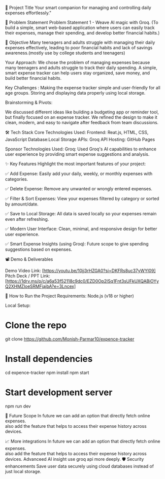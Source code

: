 🚀 Project Title
Your smart companion for managing and controlling daily expenses effortlessly."

📌 Problem Statement
Problem Statement 1 - Weave AI magic with Groq.
(To build a simple, smart web-based application where users can easily track their expenses, manage their spending, and develop better financial habits.)

🎯 Objective
Many teenagers and adults struggle with managing their daily expenses effectively, leading to poor financial habits and lack of savings awareness.(mostly use by college students and teenagers)


Your Approach:
  We chose the problem of managing expenses because many teenagers and adults struggle to track their daily spending. A simple, smart expense tracker can help users stay organized, save money, and build better financial habits.

Key Challenges :
Making the expense tracker simple and user-friendly for all age groups.
Storing and displaying data properly using local storage.

Brainstorming & Pivots:

We discussed different ideas like building a budgeting app or reminder tool, but finally focused on an expense tracker.
We refined the design to make it clean, modern, and easy to navigate after feedback from team discussions.


🛠️ Tech Stack
Core Technologies Used:
Frontend:  Reat.js, HTML, CSS, JavaScript
Database:Local Storage
APIs: Groq API
Hosting: GitHub Pages

Sponsor Technologies Used:
 Groq: Used Groq's AI capabilities to enhance user experience by providing smart expense suggestions and analysis.

✨ Key Features
Highlight the most important features of your project:

✅ Add Expense: Easily add your daily, weekly, or monthly expenses with categories.

✅ Delete Expense: Remove any unwanted or wrongly entered expenses.

✅ Filter & Sort Expenses: View your expenses filtered by category or sorted by amount/date.

✅ Save to Local Storage: All data is saved locally so your expenses remain even after refreshing.

✅ Modern User Interface: Clean, minimal, and responsive design for better user experience.

✅ Smart Expense Insights (using Groq): Future scope to give spending suggestions based on expenses.

📽️ Demo & Deliverables

Demo Video Link: [https://youtu.be/10jj3rHZGA0?si=DKFRs8uc37yWYl09]
Pitch Deck / PPT Link: [https://1drv.ms/p/c/a6a53f52118c9dc0/EZD0Op2ISq1Fnt3sUFkUXQABiOYyQ2XHMZloeSRMFjajbA?e=3Lncex]


🧪 How to Run the Project
Requirements:
Node.js (v18 or higher)

Local Setup:
# Clone the repo
git clone https://github.com/Monish-Parmar10/expence-tracker

# Install dependencies
cd expence-tracker
npm install
npm start
# Start development server
npm run dev


🧬 Future Scope
In future we can add an option that directly fetch online expenses.  
also add the feature that helps to access their expense history across devices.

📈 More integrations
In future we can add an option that directly fetch online expenses.  
also add the feature that helps to access their expense history across devices.
Advanceed AI insight use groq api more deeply.
🛡️ Security enhancements
Save user data securely using cloud databases instead of just local storage.

